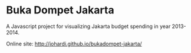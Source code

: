 Buka Dompet Jakarta
===================

A Javascript project for visualizing Jakarta budget spending in year 2013-2014.

Online site: http://johardi.github.io/bukadompet-jakarta/





